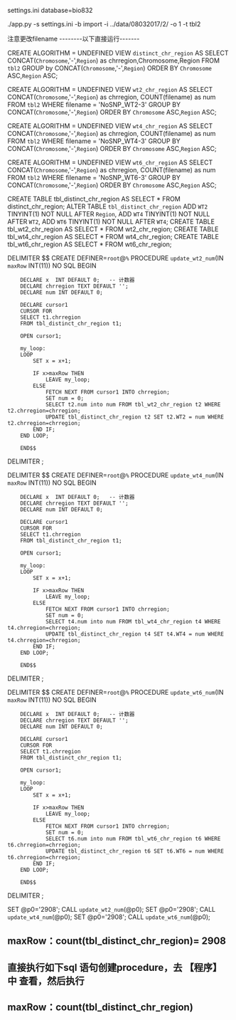 
settings.ini
database=bio832

./app.py -s settings.ini -b import -i ../data/08032017/2/ -o 1 -t tbl2

注意更改filename
--------以下直接运行-------

CREATE
 ALGORITHM = UNDEFINED
 VIEW `distinct_chr_region`
 AS SELECT CONCAT(`Chromosome`,'-',`Region`) as chrregion,Chromosome,Region FROM `tbl2` GROUP by CONCAT(`Chromosome`,'-',`Region`) ORDER BY `Chromosome` ASC,`Region` ASC;


CREATE
 ALGORITHM = UNDEFINED
 VIEW `wt2_chr_region`
 AS SELECT CONCAT(`Chromosome`,'-',`Region`) as chrregion, COUNT(filename) as num FROM `tbl2` WHERE filename = 'NoSNP_WT2-3' GROUP BY CONCAT(`Chromosome`,'-',`Region`) ORDER BY `Chromosome` ASC,`Region` ASC;

CREATE ALGORITHM = UNDEFINED VIEW `wt4_chr_region` AS SELECT CONCAT(`Chromosome`,'-',`Region`) as chrregion, COUNT(filename) as num FROM `tbl2` WHERE filename = 'NoSNP_WT4-3' GROUP BY CONCAT(`Chromosome`,'-',`Region`) ORDER BY `Chromosome` ASC,`Region` ASC;

CREATE ALGORITHM = UNDEFINED VIEW `wt6_chr_region` AS SELECT CONCAT(`Chromosome`,'-',`Region`) as chrregion, COUNT(filename) as num FROM `tbl2` WHERE filename = 'NoSNP_WT6-3' GROUP BY CONCAT(`Chromosome`,'-',`Region`) ORDER BY `Chromosome` ASC,`Region` ASC;



CREATE TABLE tbl_distinct_chr_region AS SELECT * FROM distinct_chr_region;
 ALTER TABLE `tbl_distinct_chr_region` ADD `WT2` TINYINT(1) NOT NULL AFTER `Region`, ADD `WT4` TINYINT(1) NOT NULL AFTER `WT2`, ADD `WT6` TINYINT(1) NOT NULL AFTER `WT4`;
CREATE TABLE tbl_wt2_chr_region AS SELECT * FROM wt2_chr_region;
CREATE TABLE tbl_wt4_chr_region AS SELECT * FROM wt4_chr_region;
CREATE TABLE tbl_wt6_chr_region AS SELECT * FROM wt6_chr_region;


DELIMITER $$
CREATE DEFINER=`root`@`%` PROCEDURE `update_wt2_num`(IN `maxRow` INT(11))
    NO SQL
BEGIN

        DECLARE x  INT DEFAULT 0;   -- 计数器
        DECLARE chrregion TEXT DEFAULT ''; 
        DECLARE num INT DEFAULT 0;

        DECLARE cursor1 
        CURSOR FOR
        SELECT t1.chrregion 
        FROM tbl_distinct_chr_region t1;   

        OPEN cursor1;

        my_loop: 
        LOOP
            SET x = x+1;
            
            IF x>maxRow THEN 
                LEAVE my_loop; 
            ELSE 
                FETCH NEXT FROM cursor1 INTO chrregion;
                SET num = 0;
                SELECT t2.num into num FROM tbl_wt2_chr_region t2 WHERE t2.chrregion=chrregion;
                UPDATE tbl_distinct_chr_region t2 SET t2.WT2 = num WHERE t2.chrregion=chrregion;
            END IF;
        END LOOP;

        END$$
DELIMITER ;





DELIMITER $$
CREATE DEFINER=`root`@`%` PROCEDURE `update_wt4_num`(IN `maxRow` INT(11))
    NO SQL
BEGIN

        DECLARE x  INT DEFAULT 0;   -- 计数器
        DECLARE chrregion TEXT DEFAULT ''; 
        DECLARE num INT DEFAULT 0;

        DECLARE cursor1 
        CURSOR FOR
        SELECT t1.chrregion 
        FROM tbl_distinct_chr_region t1;   

        OPEN cursor1;

        my_loop: 
        LOOP
            SET x = x+1;
            
            IF x>maxRow THEN 
                LEAVE my_loop; 
            ELSE 
                FETCH NEXT FROM cursor1 INTO chrregion;
                SET num = 0;
                SELECT t4.num into num FROM tbl_wt4_chr_region t4 WHERE t4.chrregion=chrregion;
                UPDATE tbl_distinct_chr_region t4 SET t4.WT4 = num WHERE t4.chrregion=chrregion;
            END IF;
        END LOOP;

        END$$
DELIMITER ;





DELIMITER $$
CREATE DEFINER=`root`@`%` PROCEDURE `update_wt6_num`(IN `maxRow` INT(11))
    NO SQL
BEGIN

        DECLARE x  INT DEFAULT 0;   -- 计数器
        DECLARE chrregion TEXT DEFAULT ''; 
        DECLARE num INT DEFAULT 0;

        DECLARE cursor1 
        CURSOR FOR
        SELECT t1.chrregion 
        FROM tbl_distinct_chr_region t1;   

        OPEN cursor1;

        my_loop: 
        LOOP
            SET x = x+1;
            
            IF x>maxRow THEN 
                LEAVE my_loop; 
            ELSE 
                FETCH NEXT FROM cursor1 INTO chrregion;
                SET num = 0;
                SELECT t6.num into num FROM tbl_wt6_chr_region t6 WHERE t6.chrregion=chrregion;
                UPDATE tbl_distinct_chr_region t6 SET t6.WT6 = num WHERE t6.chrregion=chrregion;
            END IF;
        END LOOP;

        END$$
DELIMITER ;


SET @p0='2908'; CALL `update_wt2_num`(@p0);
SET @p0='2908'; CALL `update_wt4_num`(@p0);
SET @p0='2908'; CALL `update_wt6_num`(@p0);

## maxRow：count(tbl_distinct_chr_region)= 2908

## 直接执行如下sql 语句创建procedure，去 【程序】 中 查看，然后执行 
## maxRow：count(tbl_distinct_chr_region)